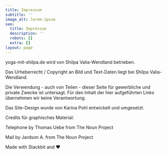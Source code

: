 ```yaml
---
title: Impressum
subtitle: ''
image_alt: lorem-ipsum
seo:
  title: Impressum
  description: ''
  robots: []
  extra: []
layout: page
---
```

yoga-mit-shilpa.de wird von Shilpa Valia-Wendland betrieben.

Das Urheberrecht / Copyright an Bild und Text-Daten liegt bei Shilpa Valia-Wendland.

Die Verwendung - auch von Teilen - dieser Seite für gewerbliche und private Zwecke ist untersagt. Für den Inhalt der hier aufgeführten Links übernehmen wir keine Verantwortung.

Das Site-Design wurde von Karina Pohl entwickelt und umgesetzt.   


Credits für graphisches Material:

Telephone by Thomas Uebe from The Noun Project

Mail by Jardson A. from The Noun Project

Made with Stackbit and ♥
